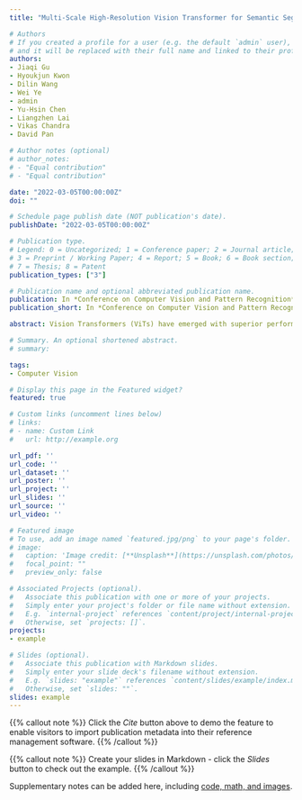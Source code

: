 ```yaml
---
title: "Multi-Scale High-Resolution Vision Transformer for Semantic Segmentation"

# Authors
# If you created a profile for a user (e.g. the default `admin` user), write the username (folder name) here 
# and it will be replaced with their full name and linked to their profile.
authors:
- Jiaqi Gu
- Hyoukjun Kwon
- Dilin Wang
- Wei Ye
- admin
- Yu-Hsin Chen
- Liangzhen Lai
- Vikas Chandra
- David Pan

# Author notes (optional)
# author_notes:
# - "Equal contribution"
# - "Equal contribution"

date: "2022-03-05T00:00:00Z"
doi: ""

# Schedule page publish date (NOT publication's date).
publishDate: "2022-03-05T00:00:00Z"

# Publication type.
# Legend: 0 = Uncategorized; 1 = Conference paper; 2 = Journal article;
# 3 = Preprint / Working Paper; 4 = Report; 5 = Book; 6 = Book section;
# 7 = Thesis; 8 = Patent
publication_types: ["3"]

# Publication name and optional abbreviated publication name.
publication: In *Conference on Computer Vision and Pattern Recognition*
publication_short: In *Conference on Computer Vision and Pattern Recognition (CVPR) 2022*

abstract: Vision Transformers (ViTs) have emerged with superior performance on computer vision tasks compared to convolutional neural network (CNN)-based models. However, ViTs are mainly designed for image classification that generate single-scale low-resolution representations, which makes dense prediction tasks such as semantic segmentation challenging for ViTs. Therefore, we propose HRViT, which enhances ViTs to learn semantically-rich and spatially-precise multi-scale representations by integrating high-resolution multi-branch architectures with ViTs. We balance the model performance and efficiency of HRViT by various branch-block co-optimization techniques. Specifically, we explore heterogeneous branch designs, reduce the redundancy in linear layers, and augment the attention block with enhanced expressiveness. Those approaches enabled HRViT to push the Pareto frontier of performance and efficiency on semantic segmentation to a new level, as our evaluation results on ADE20K and Cityscapes show. HRViT achieves 50.20% mIoU on ADE20K and 83.16% mIoU on Cityscapes, surpassing state-of-the-art MiT and CSWin backbones with an average of +1.78 mIoU improvement, 28% parameter saving, and 21% FLOPs reduction, demonstrating the potential of HRViT as a strong vision backbone for semantic segmentation.

# Summary. An optional shortened abstract.
# summary: 

tags: 
- Computer Vision

# Display this page in the Featured widget?
featured: true

# Custom links (uncomment lines below)
# links:
# - name: Custom Link
#   url: http://example.org

url_pdf: ''
url_code: ''
url_dataset: ''
url_poster: ''
url_project: ''
url_slides: ''
url_source: ''
url_video: ''

# Featured image
# To use, add an image named `featured.jpg/png` to your page's folder. 
# image:
#   caption: 'Image credit: [**Unsplash**](https://unsplash.com/photos/pLCdAaMFLTE)'
#   focal_point: ""
#   preview_only: false

# Associated Projects (optional).
#   Associate this publication with one or more of your projects.
#   Simply enter your project's folder or file name without extension.
#   E.g. `internal-project` references `content/project/internal-project/index.md`.
#   Otherwise, set `projects: []`.
projects:
- example

# Slides (optional).
#   Associate this publication with Markdown slides.
#   Simply enter your slide deck's filename without extension.
#   E.g. `slides: "example"` references `content/slides/example/index.md`.
#   Otherwise, set `slides: ""`.
slides: example
---
```


{{% callout note %}}
Click the *Cite* button above to demo the feature to enable visitors to import publication metadata into their reference management software.
{{% /callout %}}

{{% callout note %}}
Create your slides in Markdown - click the *Slides* button to check out the example.
{{% /callout %}}

Supplementary notes can be added here, including [code, math, and images](https://wowchemy.com/docs/writing-markdown-latex/).


